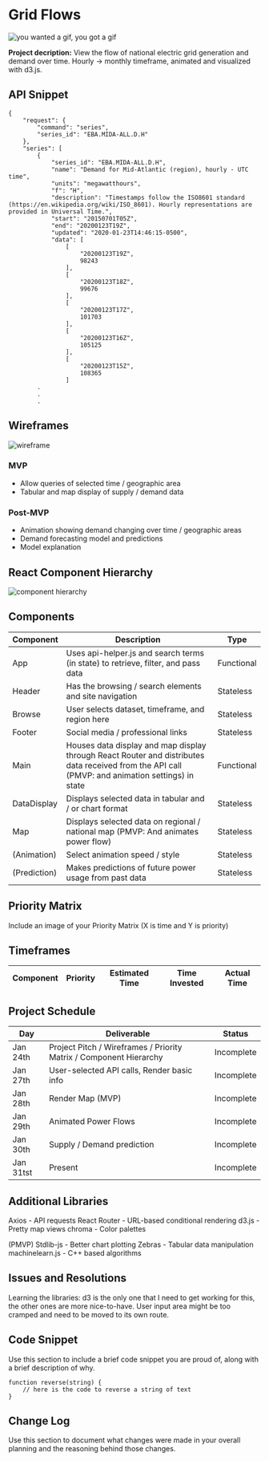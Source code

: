 # Grid Flows


![you wanted a gif, you got a gif](https://media.giphy.com/media/wvurizcBk3tmM/giphy.gif)


**Project decription:** View the flow of national electric grid generation and demand over time. Hourly -> monthly timeframe, animated and visualized with d3.js.


## API Snippet
```
{
    "request": {
        "command": "series",
        "series_id": "EBA.MIDA-ALL.D.H"
    },
    "series": [
        {
            "series_id": "EBA.MIDA-ALL.D.H",
            "name": "Demand for Mid-Atlantic (region), hourly - UTC time",
            "units": "megawatthours",
            "f": "H",
            "description": "Timestamps follow the ISO8601 standard (https://en.wikipedia.org/wiki/ISO_8601). Hourly representations are provided in Universal Time.",
            "start": "20150701T05Z",
            "end": "20200123T19Z",
            "updated": "2020-01-23T14:46:15-0500",
            "data": [
                [
                    "20200123T19Z",
                    98243
                ],
                [
                    "20200123T18Z",
                    99676
                ],
                [
                    "20200123T17Z",
                    101703
                ],
                [
                    "20200123T16Z",
                    105125
                ],
                [
                    "20200123T15Z",
                    108365
                ]
		.
		.
		.
```


## Wireframes

![wireframe](https://i.imgur.com/yLK2VRb.png)


### MVP

- Allow queries of selected time / geographic area
- Tabular and map display of supply / demand data


### Post-MVP

- Animation showing demand changing over time / geographic areas
- Demand forecasting model and predictions
- Model explanation


## React Component Hierarchy

![component hierarchy](https://i.imgur.com/rDLmE4k.png)

## Components

| Component | Description |Type |
| --- | --- | --- |
| App | Uses api-helper.js and search terms (in state) to retrieve, filter, and pass data | Functional |
| Header | Has the browsing / search elements and site navigation | Stateless |
| Browse | User selects dataset, timeframe, and region here | Stateless |
| Footer | Social media / professional links | Stateless |
| Main | Houses data display and map display through React Router and distributes data received from the API call (PMVP: and animation settings) in state | Functional |
| DataDisplay | Displays selected data in tabular and / or chart format | Stateless |
| Map | Displays selected data on regional / national map (PMVP: And animates power flow) | Stateless |
| (Animation) | Select animation speed / style | Stateless |
| (Prediction) | Makes predictions of future power usage from past data | Stateless |


## Priority Matrix

Include an image of your Priority Matrix (X is time and Y is priority)

## Timeframes

| Component | Priority | Estimated Time | Time Invested | Actual Time |
| --- | :---: |  :---: | :---: | :---: |



## Project Schedule

|  Day | Deliverable | Status
|---|---| ---|
|Jan 24th| Project Pitch / Wireframes / Priority Matrix / Component Hierarchy | Incomplete
|Jan 27th| User-selected API calls, Render basic info | Incomplete
|Jan 28th| Render Map (MVP) | Incomplete
|Jan 29th| Animated Power Flows | Incomplete
|Jan 30th| Supply / Demand prediction | Incomplete
|Jan 31tst| Present | Incomplete

## Additional Libraries

Axios - API requests
React Router - URL-based conditional rendering
d3.js - Pretty map views
chroma - Color palettes

(PMVP)
Stdlib-js - Better chart plotting
Zebras - Tabular data manipulation
machinelearn.js - C++ based algorithms


## Issues and Resolutions

Learning the libraries: d3 is the only one that I need to get working for this, the other ones are more nice-to-have. User input area might be too cramped and need to be moved to its own route.


## Code Snippet

Use this section to include a brief code snippet you are proud of, along with a brief description of why.

```
function reverse(string) {
	// here is the code to reverse a string of text
}
```

## Change Log
 Use this section to document what changes were made in your overall planning and the reasoning behind those changes.  
